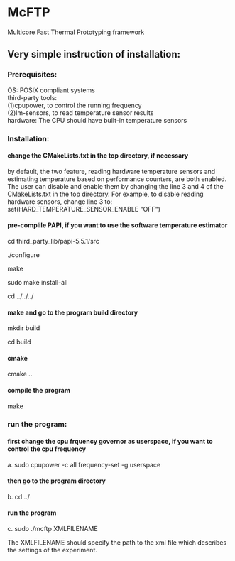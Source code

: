 # McFTP
Multicore Fast Thermal Prototyping framework


## Very simple instruction of installation:  

### Prerequisites:
OS: POSIX compliant systems  
third-party tools:    
    (1)cpupower, to control the running frequency  
    (2)lm-sensors, to read temperature sensor results  
hardware: The CPU should have built-in temperature sensors  

### Installation:
#### change the CMakeLists.txt in the top directory, if necessary
 by default, the two feature, reading hardware temperature sensors and estimating 
temperature based on performance counters, are both enabled. The user can disable 
and enable them by changing the line 3 and 4 of the CMakeLists.txt in the top 
directory. For example, to disable reading hardware sensors, change line 3 to:
 set(HARD_TEMPERATURE_SENSOR_ENABLE "OFF")
#### pre-complile PAPI, if you want to use the software temperature estimator
 cd third_party_lib/papi-5.5.1/src
 
 ./configure
 
 make
 
 sudo make install-all
 
 cd ../../../
#### make and go to the program build directory
 mkdir build
 
 cd build
#### cmake
 cmake ..
#### compile the program 
 make

### run the program:
#### first change the cpu frquency governor as userspace, if you want to control the cpu frequency
a. sudo cpupower -c all frequency-set -g userspace 
#### then go to the program directory
b. cd ../
#### run the program 
c. sudo ./mcftp XMLFILENAME  

The XMLFILENAME should specify the path to the xml file which describes the settings of
the experiment.


    
